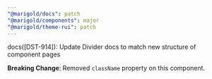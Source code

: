 ```yaml
---
"@marigold/docs": patch
"@marigold/components": major
"@marigold/theme-rui": patch
---
```


docs([DST-914]): Update Divider docs to match new structure of component pages

**Breaking Change**: Removed `className` property on this component.
